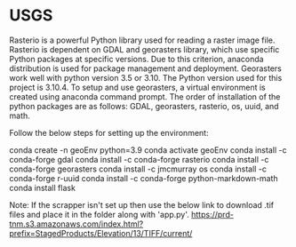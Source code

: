 # USGS

Rasterio is a powerful Python library used for reading a raster image file. Rasterio is dependent on GDAL and georasters library, which use specific Python packages at specific versions. Due to this criterion, anaconda distribution is used for package management and deployment. Georasters work well with python version 3.5 or 3.10. The Python version used for this project is 3.10.4. To setup and use georasters, a virtual environment is created using anaconda command prompt. The order of installation of the python packages are as follows: GDAL, georasters, rasterio, os, uuid, and math.

Follow the below steps for setting up the environment:

conda create -n geoEnv python=3.9
conda activate geoEnv
conda install -c conda-forge gdal
conda install -c conda-forge rasterio
conda install -c conda-forge georasters
conda install -c jmcmurray os
conda install -c conda-forge r-uuid
conda install -c conda-forge python-markdown-math
conda install flask

Note: If the scrapper isn't set up then use the below link to download .tif files and place it in the folder along with 'app.py'.
https://prd-tnm.s3.amazonaws.com/index.html?prefix=StagedProducts/Elevation/13/TIFF/current/
